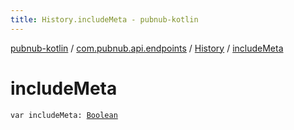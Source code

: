 ```yaml
---
title: History.includeMeta - pubnub-kotlin
---
```


[pubnub-kotlin](../../index.html) / [com.pubnub.api.endpoints](../index.html) / [History](index.html) / [includeMeta](./include-meta.html)

# includeMeta

`var includeMeta: `[`Boolean`](https://kotlinlang.org/api/latest/jvm/stdlib/kotlin/-boolean/index.html)